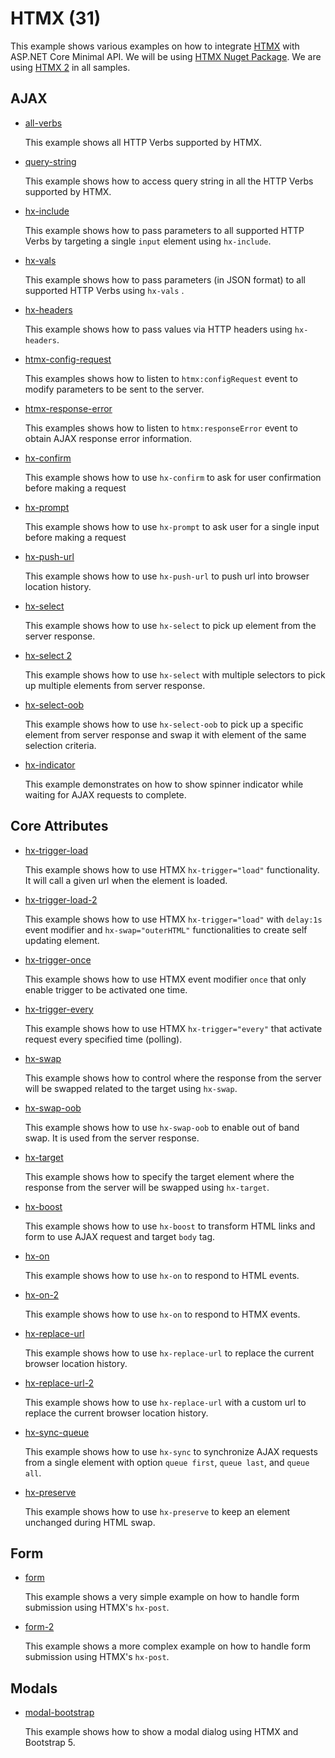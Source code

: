 # HTMX (31)

This example shows various examples on how to integrate [HTMX](https://htmx.org/) with ASP.NET Core Minimal API. We will be using [HTMX Nuget Package](https://www.nuget.org/packages/Htmx). We are using [HTMX 2](https://htmx.org/) in all samples.

## AJAX

* [all-verbs](all-verbs)

  This example shows all HTTP Verbs supported by HTMX.

* [query-string](query-string)

  This example shows how to access query string in all the HTTP Verbs supported by HTMX.

* [hx-include](hx-include)

  This example shows how to pass parameters to all supported HTTP Verbs by targeting a single `input` element using `hx-include`. 

* [hx-vals](hx-vals)

  This example shows how to pass parameters (in JSON format) to all supported HTTP Verbs using `hx-vals` . 

* [hx-headers](hx-headers)

  This example shows how to pass values via HTTP headers using `hx-headers`. 

* [htmx-config-request](htmx-config-request)

  This examples shows how to listen to `htmx:configRequest` event to modify parameters to be sent to the server. 

* [htmx-response-error](htmx-response-error)

  This examples shows how to listen to `htmx:responseError` event to obtain AJAX response error information.

* [hx-confirm](hx-confirm)

  This example shows how to use `hx-confirm` to ask for user confirmation before making a request

* [hx-prompt](hx-prompt)

  This example shows how to use `hx-prompt` to ask user for a single input before making a request

* [hx-push-url](push-url)

  This example shows how to use `hx-push-url` to push url into browser location history.

* [hx-select](select)

  This example shows how to use `hx-select` to pick up element from the server response. 

* [hx-select 2](select-2)
  
  This example shows how to use `hx-select` with multiple selectors to pick up multiple elements from server response.

* [hx-select-oob](select-oob)

  This example shows how to use `hx-select-oob` to pick up a specific element from server response and swap it with element of the same selection criteria.

* [hx-indicator](hx-indicator)

  This example demonstrates on how to show spinner indicator while waiting for AJAX requests to complete. 

## Core Attributes

* [hx-trigger-load](trigger-load)

  This example shows how to use HTMX `hx-trigger="load"` functionality. It will call a given url when the element is loaded.

* [hx-trigger-load-2](trigger-load-2)

  This example shows how to use HTMX `hx-trigger="load"` with `delay:1s` event modifier and `hx-swap="outerHTML"` functionalities to create self updating element. 

* [hx-trigger-once](trigger-once)

  This example shows how to use HTMX event modifier `once` that only enable trigger to be activated one time. 

* [hx-trigger-every](trigger-every)

  This example shows how to use HTMX `hx-trigger="every"` that activate request every specified time (polling). 

* [hx-swap](swap)
  
  This example shows how to control where the response from the server will be swapped related to the target using `hx-swap`.

* [hx-swap-oob](swap-2)
  
  This example shows how to use `hx-swap-oob` to enable out of band swap. It is used from the server response.

* [hx-target](target)
  
  This example shows how to specify the target element where the response from the server will be swapped using `hx-target`.

* [hx-boost](boost)

  This example shows how to use `hx-boost` to transform HTML links and form to use AJAX request and target `body` tag.   

* [hx-on](hx-on)

  This example shows how to use `hx-on` to respond to HTML events.

* [hx-on-2](hx-on-2)

  This example shows how to use `hx-on` to respond to HTMX events.

* [hx-replace-url](hx-replace-url)

  This example shows how to use `hx-replace-url` to replace the current browser location history.

* [hx-replace-url-2](hx-replace-url)

  This example shows how to use `hx-replace-url` with a custom url to replace the current browser location history.

* [hx-sync-queue](hx-sync-queue)

  This example shows how to use `hx-sync` to synchronize AJAX requests from a single element with option `queue first`, `queue last`, and `queue all`. 

* [hx-preserve](hx-preserve)
 
  This example shows how to use `hx-preserve` to keep an element unchanged during HTML swap.

## Form

* [form](form)
 
  This example shows a very simple example on how to handle form submission using HTMX's `hx-post`.

* [form-2](form-2)
 
  This example shows a more complex example on how to handle form submission using HTMX's `hx-post`.

## Modals

* [modal-bootstrap](modal-bootstrap)
  
  This example shows how to show a modal dialog using HTMX and Bootstrap 5. 